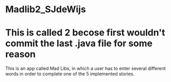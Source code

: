 # Madlib2_SJdeWijs

# This is called 2 becose first wouldn't commit the last .java file for some reason

This is an app called Mad Libs, in which a user has to enter several different words in order to complete one of the 5 implemented stories.
